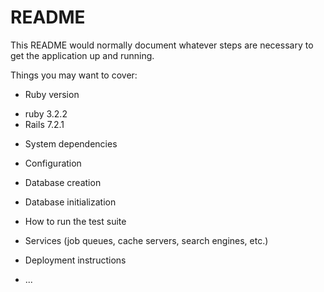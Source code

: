 # README

This README would normally document whatever steps are necessary to get the
application up and running.

Things you may want to cover:

* Ruby version
- ruby 3.2.2
- Rails 7.2.1

* System dependencies

* Configuration

* Database creation

* Database initialization

* How to run the test suite

* Services (job queues, cache servers, search engines, etc.)

* Deployment instructions

* ...
